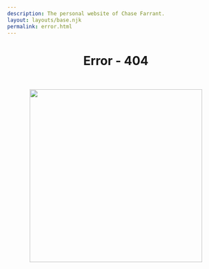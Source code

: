 ```yaml
---
description: The personal website of Chase Farrant.
layout: layouts/base.njk
permalink: error.html
---
```


<div style="text-align:center">

# Error - 404

&nbsp;

</div>


<!-- ![alt-text](./error.jpeg) -->
<img src="{{ './error.jpeg' | url }}" style="display:block;margin-left:auto;margin-right:auto;max-width:400px;width:400px" />

&nbsp;